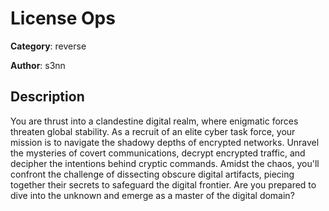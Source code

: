 # License Ops


**Category**: reverse

**Author**: s3nn

## Description

You are thrust into a clandestine digital realm, where enigmatic forces threaten global stability. As a recruit of an elite cyber task force, your mission is to navigate the shadowy depths of encrypted networks. Unravel the mysteries of covert communications, decrypt encrypted traffic, and decipher the intentions behind cryptic commands. Amidst the chaos, you'll confront the challenge of dissecting obscure digital artifacts, piecing together their secrets to safeguard the digital frontier. Are you prepared to dive into the unknown and emerge as a master of the digital domain?


